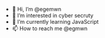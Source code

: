 - 👋 Hi, I’m @egemwn
- 👀 I’m interested in cyber secruty
- 🌱 I’m currently learning JavaScript
- 📫 How to reach me @egmwn

<!------>
